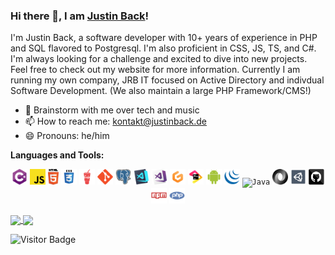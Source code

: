 ### Hi there 👋, I am [Justin Back](https://justinback.de/)!

I'm Justin Back, a software developer with 10+ years of experience in PHP and SQL flavored to Postgresql. I'm also proficient in CSS, JS, TS, and C#. I'm always looking for a challenge and excited to dive into new projects. Feel free to check out my website for more information.
Currently I am running my own company, JRB IT focused on Active Directory and indivdual Software Development. (We also maintain a large PHP Framework/CMS!)



- 💬 Brainstorm with me over tech and music 
- 📫 How to reach me: kontakt@justinback.de
- 😄 Pronouns: he/him

**Languages and Tools:** 



<p align="center">
  <code><img title="C#" height="25" src="images/cSharp.svg"></code>
  <code><img title="Javascript" height="25" src="images/javascript.svg"></code>
  <code><img title="HTML5" height="25" src="images/html5.svg"></code>
  <code><img title="CSS" height="25" src="images/css.svg"></code>
  <code><img title="Gulp" height="25" src="images/gulp.svg"></code>
  <code><img title="Git" height="25" src="images/git-original.svg"></code>
  <code><img title="PostgreSQL" height="25" src="images/postgresql.svg"></code>
  <code><img title="Visual Studio Code" height="25" src="images/vscode.png"></code>
  <code><img title="Microsoft Visual Studio" height="25" src="images/visualstudio.png"></code>
  <code><img title="Gitpod" height="25" src="images/gitpod.png"></code>
  <code><img title="Jetbrains" height="25" src="images/jetbrains.png"></code>
  <code><img title="Android" height="25" src="images/android.svg"></code>
  <code><img title="JQuery" height="25" src="images/jquery-original.svg"></code>
  <code><img title="Java" height="25" src="images/java-original.svg"></code>
  <code><img title="JSON" height="25" src="images/json.svg"></code>
  <code><img title="Unity" height="25" src="images/unity3d.svg"></code>
  <code><img title="GitHub" height="25" src="images/github.svg"></code>
  <code><img title="npm" height="25" src="images/npm.svg"></code>
  <code><img title="PHP" height="25" src="images/php.svg"></code>
</p>


<a href="https://github.com/justinback">
  <img align="center" src="https://github-readme-stats.vercel.app/api/top-langs/?username=justinback&count_private=true&show_icons=true&include_all_commits=true" />
</a>
<a href="https://github.com/justinback">
  <img align="center" src="https://github-readme-stats.vercel.app/api?username=justinback&show_icons=true&theme=radical" />
</a>

![Visitor Badge](https://visitor-badge.laobi.icu/badge?page_id=justinback)

